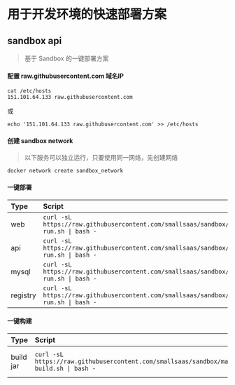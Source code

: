 # 用于开发环境的快速部署方案

## sandbox api
> 基于 Sandbox 的一键部署方案

#### 配置 raw.githubusercontent.com 域名IP
```
cat /etc/hosts
151.101.64.133 raw.githubusercontent.com
```
或
```
echo '151.101.64.133 raw.githubusercontent.com' >> /etc/hosts
```

#### 创建 sandbox network
> 以下服务可以独立运行，只要使用同一网络，先创建网络
```
docker network create sandbox_network
```


#### 一键部署
| Type     | Script                                                                                 | Link                          |
| :------- | :------------------------------------------------------------------------------------- | ----------------------------- |
| web      | `curl -sL https://raw.githubusercontent.com/smallsaas/sandbox/master/tag/web/docker-run.sh \| bash -` | [sandbox-web](https://github.com/smallsaas/sandbox-web) |
| api      | `curl -sL https://raw.githubusercontent.com/smallsaas/sandbox/master/tag/api/docker-run.sh \| bash -` | [sandbox-api](https://github.com/smallsaas/sandbox-api) |
| mysql    | `curl -sL https://raw.githubusercontent.com/smallsaas/sandbox/master/tag/mysql/docker-run.sh \| bash -` | [docker-compose.yml](./tag/mysql/docker-compose.yml)  |
| registry | `curl -sL https://raw.githubusercontent.com/smallsaas/sandbox/master/tag/registry/docker-run.sh \| bash -` |                  |

#### 一键构建
| Type     | Script                                                                                 | Link                          |
| :------- | :------------------------------------------------------------------------------------- | ----------------------------- |
| build jar| `curl -sL https://raw.githubusercontent.com/smallsaas/sandbox/master/tag/docker/docker-build.sh \| bash -` | 通过容器构建 -standalone.jar |
